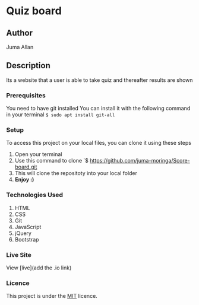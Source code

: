 # Quiz board
## Author
Juma Allan
## Description
Its a website that a user is able to take quiz and thereafter results are shown
### Prerequisites
You need to have git installed
You can install it with the following command in your terminal
`$ sudo apt install git-all`
### Setup
To access this project on your local files, you can clone it using these steps
1. Open your terminal
1. Use this command to clone `$ https://github.com/juma-moringa/Score-board.git
1. This will clone the repositoty into your local folder
1. __Enjoy :)__
### Technologies Used
1. HTML
1. CSS
1. Git
1. JavaScript
1. jQuery
1. Bootstrap
### Live Site
View [live](add the .io link)
### Licence
This project is under the  [MIT](LICENSE) licence.